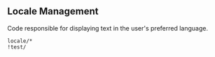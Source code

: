 Locale Management
-----------------
Code responsible for displaying text in the user's preferred language.

```match
locale/*
!test/
```
